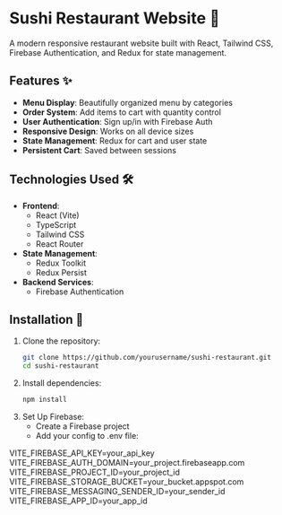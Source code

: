 # Sushi Restaurant Website 🍣

A modern responsive restaurant website built with React, Tailwind CSS, Firebase Authentication, and Redux for state management.



## Features ✨

- **Menu Display**: Beautifully organized menu by categories
- **Order System**: Add items to cart with quantity control
- **User Authentication**: Sign up/in with Firebase Auth
- **Responsive Design**: Works on all device sizes
- **State Management**: Redux for cart and user state
- **Persistent Cart**: Saved between sessions

## Technologies Used 🛠️

- **Frontend**: 
  - React (Vite)
  - TypeScript
  - Tailwind CSS
  - React Router
- **State Management**: 
  - Redux Toolkit
  - Redux Persist
- **Backend Services**:
  - Firebase Authentication


## Installation 🚀

1. Clone the repository:
   ```bash
   git clone https://github.com/yourusername/sushi-restaurant.git
   cd sushi-restaurant
   
2. Install dependencies:
   ```bash
   npm install

3. Set Up Firebase:
   - Create a Firebase project
   - Add your config to .env file:
   
  VITE_FIREBASE_API_KEY=your_api_key
  VITE_FIREBASE_AUTH_DOMAIN=your_project.firebaseapp.com
  VITE_FIREBASE_PROJECT_ID=your_project_id
  VITE_FIREBASE_STORAGE_BUCKET=your_bucket.appspot.com
  VITE_FIREBASE_MESSAGING_SENDER_ID=your_sender_id
  VITE_FIREBASE_APP_ID=your_app_id
